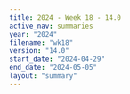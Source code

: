 ```yaml
---
title: 2024 - Week 18 - 14.0
active_nav: summaries
year: "2024"
filename: "wk18"
version: "14.0"
start_date: "2024-04-29"
end_date: "2024-05-05"
layout: "summary"
---
```

